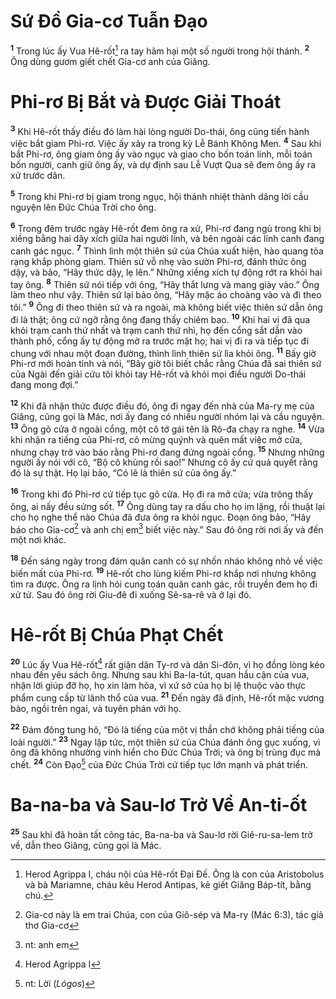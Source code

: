 # Sứ Ðồ Gia-cơ Tuẫn Ðạo
<sup><b>1</b></sup> Trong lúc ấy Vua Hê-rốt[^1-53364f8b-364a-4dfd-9333-aed0fd3dde7b] ra tay hãm hại một số người trong hội thánh. <sup><b>2</b></sup> Ông dùng gươm giết chết Gia-cơ anh của Giăng.


# Phi-rơ Bị Bắt và Ðược Giải Thoát
<sup><b>3</b></sup> Khi Hê-rốt thấy điều đó làm hài lòng người Do-thái, ông cũng tiến hành việc bắt giam Phi-rơ. Việc ấy xảy ra trong kỳ Lễ Bánh Không Men. <sup><b>4</b></sup> Sau khi bắt Phi-rơ, ông giam ông ấy vào ngục và giao cho bốn toán lính, mỗi toán bốn người, canh giữ ông ấy, và dự định sau Lễ Vượt Qua sẽ đem ông ấy ra xử trước dân.

<sup><b>5</b></sup> Trong khi Phi-rơ bị giam trong ngục, hội thánh nhiệt thành dâng lời cầu nguyện lên Ðức Chúa Trời cho ông.

<sup><b>6</b></sup> Trong đêm trước ngày Hê-rốt đem ông ra xử, Phi-rơ đang ngủ trong khi bị xiềng bằng hai dây xích giữa hai người lính, và bên ngoài các lính canh đang canh gác ngục. <sup><b>7</b></sup> Thình lình một thiên sứ của Chúa xuất hiện, hào quang tỏa rạng khắp phòng giam. Thiên sứ vỗ nhẹ vào sườn Phi-rơ, đánh thức ông dậy, và bảo, “Hãy thức dậy, lẹ lên.” Những xiềng xích tự động rớt ra khỏi hai tay ông. <sup><b>8</b></sup> Thiên sứ nói tiếp với ông, “Hãy thắt lưng và mang giày vào.” Ông làm theo như vậy. Thiên sứ lại bảo ông, “Hãy mặc áo choàng vào và đi theo tôi.” <sup><b>9</b></sup> Ông đi theo thiên sứ và ra ngoài, mà không biết việc thiên sứ dẫn ông đi là thật; ông cứ ngỡ rằng ông đang thấy chiêm bao. <sup><b>10</b></sup> Khi hai vị đã qua khỏi trạm canh thứ nhất và trạm canh thứ nhì, họ đến cổng sắt dẫn vào thành phố, cổng ấy tự động mở ra trước mặt họ; hai vị đi ra và tiếp tục đi chung với nhau một đoạn đường, thình lình thiên sứ lìa khỏi ông. <sup><b>11</b></sup> Bấy giờ Phi-rơ mới hoàn tỉnh và nói, “Bây giờ tôi biết chắc rằng Chúa đã sai thiên sứ của Ngài đến giải cứu tôi khỏi tay Hê-rốt và khỏi mọi điều người Do-thái đang mong đợi.”

<sup><b>12</b></sup> Khi đã nhận thức được điều đó, ông đi ngay đến nhà của Ma-ry mẹ của Giăng, cũng gọi là Mác, nơi ấy đang có nhiều người nhóm lại và cầu nguyện. <sup><b>13</b></sup> Ông gõ cửa ở ngoài cổng, một cô tớ gái tên là Rô-đa chạy ra nghe. <sup><b>14</b></sup> Vừa khi nhận ra tiếng của Phi-rơ, cô mừng quýnh và quên mất việc mở cửa, nhưng chạy trở vào báo rằng Phi-rơ đang đứng ngoài cổng. <sup><b>15</b></sup> Nhưng những người ấy nói với cô, “Bộ cô khùng rồi sao!” Nhưng cô ấy cứ quả quyết rằng đó là sự thật. Họ lại bảo, “Có lẽ là thiên sứ của ông ấy.”

<sup><b>16</b></sup> Trong khi đó Phi-rơ cứ tiếp tục gõ cửa. Họ đi ra mở cửa; vừa trông thấy ông, ai nấy đều sửng sốt. <sup><b>17</b></sup> Ông dùng tay ra dấu cho họ im lặng, rồi thuật lại cho họ nghe thể nào Chúa đã đưa ông ra khỏi ngục. Ðoạn ông bảo, “Hãy báo cho Gia-cơ[^2-53364f8b-364a-4dfd-9333-aed0fd3dde7b] và anh chị em[^3-53364f8b-364a-4dfd-9333-aed0fd3dde7b] biết việc này.” Sau đó ông rời nơi ấy và đến một nơi khác.

<sup><b>18</b></sup> Ðến sáng ngày trong đám quân canh có sự nhốn nháo không nhỏ về việc biến mất của Phi-rơ. <sup><b>19</b></sup> Hê-rốt cho lùng kiếm Phi-rơ khắp nơi nhưng không tìm ra được. Ông ra lịnh hỏi cung toán quân canh gác, rồi truyền đem họ đi xử tử. Sau đó ông rời Giu-đê đi xuống Sê-sa-rê và ở lại đó.


# Hê-rốt Bị Chúa Phạt Chết
<sup><b>20</b></sup> Lúc ấy Vua Hê-rốt[^4-53364f8b-364a-4dfd-9333-aed0fd3dde7b] rất giận dân Ty-rơ và dân Si-đôn, vì họ đồng lòng kéo nhau đến yêu sách ông. Nhưng sau khi Ba-la-tút, quan hầu cận của vua, nhận lời giúp đỡ họ, họ xin làm hòa, vì xứ sở của họ bị lệ thuộc vào thực phẩm cung cấp từ lãnh thổ của vua. <sup><b>21</b></sup> Ðến ngày đã định, Hê-rốt mặc vương bào, ngồi trên ngai, và tuyên phán với họ.

<sup><b>22</b></sup> Ðám đông tung hô, “Ðó là tiếng của một vị thần chớ không phải tiếng của loài người.” <sup><b>23</b></sup> Ngay lập tức, một thiên sứ của Chúa đánh ông gục xuống, vì ông đã không nhường vinh hiển cho Ðức Chúa Trời; và ông bị trùng đục mà chết. <sup><b>24</b></sup> Còn Ðạo[^5-53364f8b-364a-4dfd-9333-aed0fd3dde7b] của Ðức Chúa Trời cứ tiếp tục lớn mạnh và phát triển.


# Ba-na-ba và Sau-lơ Trở Về An-ti-ốt
<sup><b>25</b></sup> Sau khi đã hoàn tất công tác, Ba-na-ba và Sau-lơ rời Giê-ru-sa-lem trở về, dẫn theo Giăng, cũng gọi là Mác.

[^1-53364f8b-364a-4dfd-9333-aed0fd3dde7b]: Herod Agrippa I, cháu nội của Hê-rốt Ðại Ðế. Ông là con của Aristobolus và bà Mariamne, cháu kêu Herod Antipas, kẻ giết Giăng Báp-tít, bằng chú.
[^2-53364f8b-364a-4dfd-9333-aed0fd3dde7b]: Gia-cơ này là em trai Chúa, con của Giô-sép và Ma-ry (Mác 6:3), tác giả thơ Gia-cơ
[^3-53364f8b-364a-4dfd-9333-aed0fd3dde7b]: nt: anh em
[^4-53364f8b-364a-4dfd-9333-aed0fd3dde7b]: Herod Agrippa I
[^5-53364f8b-364a-4dfd-9333-aed0fd3dde7b]: nt: Lời (*Lógos*)